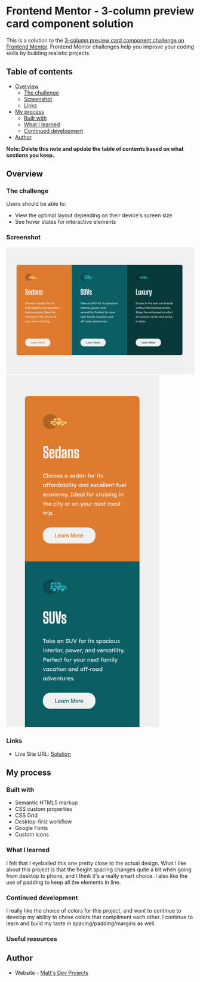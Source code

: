 # Frontend Mentor - 3-column preview card component solution

This is a solution to the [3-column preview card component challenge on Frontend Mentor](https://www.frontendmentor.io/challenges/3column-preview-card-component-pH92eAR2-). Frontend Mentor challenges help you improve your coding skills by building realistic projects. 

## Table of contents

- [Overview](#overview)
  - [The challenge](#the-challenge)
  - [Screenshot](#screenshot)
  - [Links](#links)
- [My process](#my-process)
  - [Built with](#built-with)
  - [What I learned](#what-i-learned)
  - [Continued development](#continued-development)
- [Author](#author)

**Note: Delete this note and update the table of contents based on what sections you keep.**

## Overview

### The challenge

Users should be able to:

- View the optimal layout depending on their device's screen size
- See hover states for interactive elements

### Screenshot

![](./images/desktop.png)
![](./images/phone.png)

### Links

- Live Site URL: [Solution](https://matt-larochelle.github.io/3-column-challenge/)

## My process

### Built with

- Semantic HTML5 markup
- CSS custom properties
- CSS Grid
- Desktop-first workflow
- Google Fonts
- Custom icons

### What I learned

I felt that I eyeballed this one pretty close to the actual design. What I like about this project is that the height spacing changes quite a bit when going from desktop to phone, and I think it's a really smart choice. I also like the use of padding to keep all the elements in line.

### Continued development

I really like the choice of colors for this project, and want to continue to develop my ability to chose colors that compliment each other.
I continue to learn and build my taste in spacing/padding/margins as well.


### Useful resources

## Author

- Website - [Matt's Dev Projects](https://www.mattsdevprojects.com)
